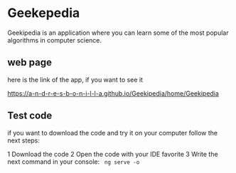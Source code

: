 # Geekepedia

Geekipedia is an application where you can learn some of the most popular algorithms in computer science. 

## web page

here is the link of the app, if you want to see it

https://a-n-d-r-e-s-b-o-n-i-l-l-a.github.io/Geekipedia/home/Geekipedia

## Test code

if you want to download the code and try it on your computer follow the next steps:

1 Download the code
2 Open the code with your IDE favorite
3 Write the next command in your console: ``` ng serve -o```


